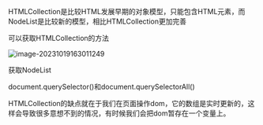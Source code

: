 HTMLCollection是比较HTML发展早期的对象模型，只能包含HTML元素，而NodeList是比较新的模型，相比HTMLCollection更加完善

可以获取HTMLCollection的方法

![image-20231019163011249](https://ttqblogimg.oss-cn-beijing.aliyuncs.com/image-20231019163011249.png)

获取NodeList  

document.querySelector()和document.querySelectorAll()

HTMLCollection的缺点就在于我们在页面操作dom，它的数组是实时更新的，这样会导致很多意想不到的情况，有时候我们会把dom暂存在一个变量上。